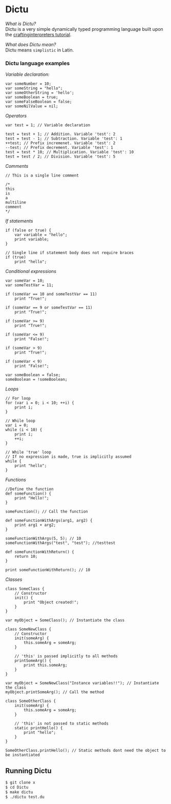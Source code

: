 # Dictu

*What is Dictu?*  
Dictu is a very simple dynamically typed programming language 
built upon the [craftinginterpreters tutorial](http://www.craftinginterpreters.com/contents.html).

*What does Dictu mean?*  
Dictu means `simplistic` in Latin.

### Dictu language examples

*Variable declaration:*
```
var someNumber = 10;
var someString = "hello";
var someOtherString = 'hello';
var someBoolean = true;
var someFalseBoolean = false;
var someNilValue = nil;
```
*Operators*
```
var test = 1; // Variable declaration

test = test + 1; // Addition. Variable 'test': 2
test = test - 1; // Subtraction. Variable 'test': 1
++test; // Prefix incremenet. Variable 'test': 2
--test; // Prefix decrement. Variable 'test': 1
test = test * 10; // Multiplication. Variable 'test': 10
test = test / 2; // Division. Variable 'test': 5
```
*Comments*
```
// This is a single line comment

/*
this
is
a
multiline
comment
*/
```
*If statements*
``` 
if (false or true) {
    var variable = "hello";
    print variable;
}

// Single line if statement body does not require braces
if (true)
    print "hello";
```
*Conditional expressions*
```
var someVar = 10;
var someTestVar = 11;

if (someVar == 10 and someTestVar == 11)
    print "True!";
    
if (someVar == 9 or someTestVar == 11)
    print "True!";
    
if (someVar >= 9)
    print "True!";
    
if (someVar <= 9)
    print "False!";
    
if (someVar > 9)
    print "True!";
    
if (someVar < 9)
    print "False!";
    
var someBoolean = false;
someBoolean = !someBoolean;
```
*Loops*
```
// For loop
for (var i = 0; i < 10; ++i) {
    print i;
}

// While loop
var i = 0;
while (i < 10) {
    print i;
    ++i;
}

// While 'true' loop
// If no expression is made, true is implicitly assumed
while {
    print "hello";
}
```
*Functions*
```
//Define the function 
def someFunction() {
    print "Hello!";
}

someFunction(); // Call the function

def someFunctionWithArgs(arg1, arg2) {
    print arg1 + arg2;
}

someFunctionWithArgs(5, 5); // 10
someFunctionWithArgs("test", "test"); //testtest

def someFunctionWithReturn() {
    return 10;
}

print someFunctionWithReturn(); // 10
```
*Classes*
```
class SomeClass {
    // Constructor
    init() {
        print "Object created!";
    }
}

var myObject = SomeClass(); // Instantiate the class

class SomeNewClass {
    // Constructor
    init(someArg) {
        this.someArg = someArg;
    }
    
    // 'this' is passed implicitly to all methods
    printSomeArg() {
        print this.someArg;
    }
}

var myObject = SomeNewClass("Instance variables!!"); // Instantiate the class
myObject.printSomeArg(); // Call the method

class SomeOtherClass {
    init(someArg) {
        this.someArg = someArg;
    }
    
    // 'this' is not passed to static methods
    static printHello() {
        print "hello";
    }
}

SomeOtherClass.printHello(); // Static methods dont need the object to be instantiated 
```

## Running Dictu
```bash
$ git clone x
$ cd Dictu
$ make dictu
$ ./dictu test.du
```
